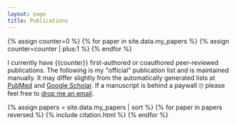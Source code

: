 ```yaml
---
layout: page
title: Publications
---
```


{% assign counter=0 %}
{% for paper in site.data.my_papers %}
  {% assign counter=counter | plus:1 %}
{% endfor %}

I currently have {{counter}} first-authored or coauthored peer-reviewed publications. The
following is my "official" publication list and is maintained manually. It may differ
slightly from the automatically generated lists at
[PubMed](https://www.ncbi.nlm.nih.gov/pubmed/?term=mathias+sr%5BAuthor%5D) and
[Google Scholar](https://scholar.google.com/citations?user=fRRZs_4AAAAJ&hl=en). If a
manuscript is behind a paywall 🙄 please feel free to
[drop me an email](mailto:reprints@crackedbassoon.com).

{% assign papers = site.data.my_papers | sort %}
{% for paper in papers reversed %}
{% include citation.html %}
{% endfor %}
